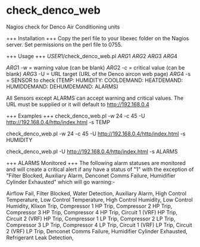 # check_denco_web
Nagios check for Denco Air Conditioning units

+++ Installation +++
Copy the perl file to your libexec folder on the Nagios server.
Set permissions on the perl file to 0755.

+++ Usage +++
$USER1$/check_denco_web.pl $ARG1$ $ARG2$ $ARG3$ $ARG4$

$ARG1$ -w = warning value (can be blank)
$ARG2$ -c = critical value (can be blank)
$ARG3$ -U = URL target (URL of the Denco aircon web page)
$ARG4$ -s = SENSOR to check (TEMP: HUMIDITY: COOLDEMAND: HEATDEMAND: HUMIDDEMAND: DEHUMDEMAND: ALARMS)

All Sensors except ALARMS can accept warning and critical values. The URL must be supplied or it will default to http://192.168.0.4

+++ Examples +++
check_denco_web.pl -w 24 -c 45 -U http://192.168.0.4/http/index.html -s TEMP

check_denco_web.pl -w 24 -c 45 -U http://192.168.0.4/http/index.html -s HUMIDITY

check_denco_web.pl -U http://192.168.0.4/http/index.html -s ALARMS

+++ ALARMS Monitored +++
The following alarm statuses are monitored and will create a critical alert if any have a status of "1" with the exception of "Filter Blocked, Auxiliary Alarm, Denconet Comms Failure, Humidifier Cylinder Exhausted" which will go warning:-

Airflow Fail,
Filter Blocked,
Water Detection,
Auxiliary Alarm,
High Control Temperature,
Low Control Temperature,
High Control Humidity,
Low Control Humidity,
Klixon Trip,
Compressor 1 HP Trip,
Compressor 2 HP Trip,
Compressor 3 HP Trip,
Compressor 4 HP Trip,
Circuit 1 (VRF) HP Trip,
Circuit 2 (VRF) HP Trip,
Compressor 1 LP Trip,
Compressor 2 LP Trip,
Compressor 3 LP Trip,
Compressor 4 LP Trip,
Circuit 1 (VRF) LP Trip,
Circuit 2 (VRF) LP Trip,
Denconet Comms Failure,
Humidifier Cylinder Exhausted,
Refrigerant Leak Detection,
